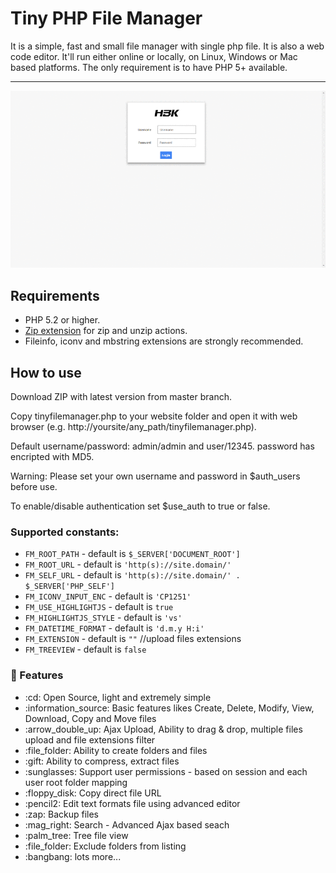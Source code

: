 # Tiny PHP File Manager
It is a simple, fast and small file manager with single php file. It is also a web code editor. It'll run either online or locally, on Linux, Windows or Mac based platforms. The only requirement is to have PHP 5+ available.
<hr>
<img src="screenshot.gif" alt="H3K | Tiny File Manager">

## Requirements

- PHP 5.2 or higher.
- [Zip extension](http://php.net/manual/en/book.zip.php) for zip and unzip actions.
- Fileinfo, iconv and mbstring extensions are strongly recommended.

## How to use

Download ZIP with latest version from master branch.

Copy tinyfilemanager.php to your website folder and open it with web browser (e.g. http://yoursite/any_path/tinyfilemanager.php).

Default username/password: admin/admin and user/12345. password has encripted with MD5.

Warning: Please set your own username and password in $auth_users before use.

To enable/disable authentication set $use_auth to true or false.

### Supported constants:

- `FM_ROOT_PATH` - default is `$_SERVER['DOCUMENT_ROOT']`
- `FM_ROOT_URL` - default is `'http(s)://site.domain/'`
- `FM_SELF_URL` - default is `'http(s)://site.domain/' . $_SERVER['PHP_SELF']`
- `FM_ICONV_INPUT_ENC` - default is `'CP1251'`
- `FM_USE_HIGHLIGHTJS` - default is `true`
- `FM_HIGHLIGHTJS_STYLE` - default is `'vs'`
- `FM_DATETIME_FORMAT` - default is `'d.m.y H:i'`
- `FM_EXTENSION` - default is `""` //upload files extensions
- `FM_TREEVIEW` - default is `false`


### :loudspeaker: Features 
<ul>
<li>:cd: Open Source, light and extremely simple</li>
<li>:information_source: Basic features likes Create, Delete, Modify, View, Download, Copy and Move files </li>
<li>:arrow_double_up: Ajax Upload, Ability to drag & drop, multiple files upload and file extensions filter </li>
<li>:file_folder: Ability to create folders and files</li>
<li>:gift: Ability to compress, extract files</li>
<li>:sunglasses: Support user permissions - based on session and each user root folder mapping</li>
<li>:floppy_disk: Copy direct file URL</li>
<li>:pencil2: Edit text formats file using advanced editor</li>
<li>:zap: Backup files</li>
<li>:mag_right: Search - Advanced Ajax based seach</li>
<li>:palm_tree: Tree file view</li>
<li>:file_folder: Exclude folders from listing</li>
<li>:bangbang: lots more...</li>
</ul>
